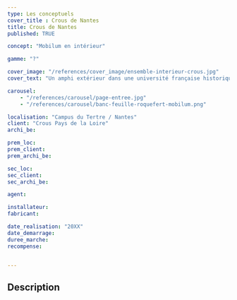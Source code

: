 ```yaml
---
type: Les conceptuels
cover_title : Crous de Nantes
title: Crous de Nantes
published: TRUE

concept: "Mobilum en intérieur"

gamme: "?"

cover_image: "/references/cover_image/ensemble-interieur-crous.jpg"
cover_text: "Un amphi extérieur dans une université française historique"

carousel:
    - "/references/carousel/page-entree.jpg"
    - "/references/carousel/banc-feuille-roquefert-mobilum.png"

localisation: "Campus du Tertre / Nantes"
client: "Crous Pays de la Loire"
archi_be:

prem_loc:
prem_client:
prem_archi_be:

sec_loc:
sec_client:
sec_archi_be:

agent:

installateur:
fabricant:

date_realisation: "20XX"
date_demarrage:
duree_marche:
recompense:


---
```


## Description

